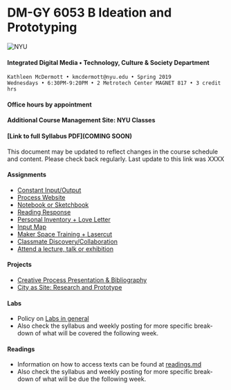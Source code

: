 # DM-GY 6053 B Ideation and Prototyping
![NYU](http://archive.engineering.nyu.edu/files/tandon_long_black.png)
#### Integrated Digital Media • Technology, Culture & Society Department 

    Kathleen McDermott • kmcdermott@nyu.edu • Spring 2019
    Wednesdays • 6:30PM-9:20PM • 2 Metrotech Center MAGNET 817 • 3 credit hrs     

#### Office hours by appointment 

#### Additional Course Management Site: NYU Classes

#### [Link to full Syllabus PDF](COMING SOON)
This document may be updated to reflect changes in the course schedule and content. Please check back regularly. Last update to this link was XXXX

#### Assignments
* [Constant Input/Output](constant_inputoutput.md)
* [Process Website](process_website.md)
* [Notebook or Sketchbook](notebook_or_sketchbook.md)
* [Reading Response](reading_responses.md)
* [Personal Inventory + Love Letter](personal_inventory.md)
* [Input Map](input_map.md)
* [Maker Space Training + Lasercut](lasercut.md)
* [Classmate Discovery/Collaboration](classmate_discovery.md)
* [Attend a lecture, talk or exhibition](visit_talk_meetup.md)


#### Projects
* [Creative Process Presentation & Bibliography](creative_process.md)
* [City as Site: Research and Prototype](city_as_site.md)


#### Labs
* Policy on [Labs in general](labs.md)
* Also check the syllabus and weekly posting for more specific break-down of what will be covered the following week.

#### Readings
* Information on how to access texts can be found at [readings.md](readings.md)
* Also check the syllabus and weekly posting for more specific break-down of what will be due the following week.

